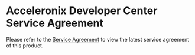 # Acceleronix Developer Center Service Agreement

Please refer to the <a href="https://core.acceleronix.io/service" target="_blank">Service Agreement</a> to view the latest service agreement of this product.
